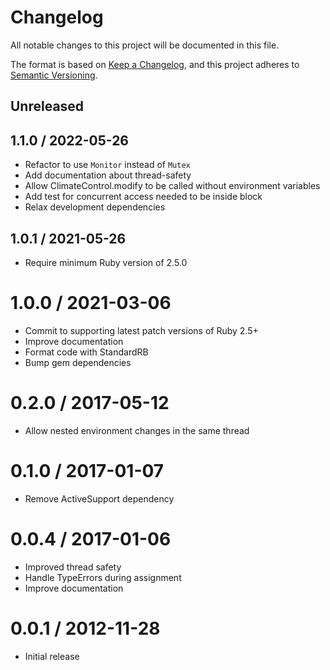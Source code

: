 # Changelog

All notable changes to this project will be documented in this file.

The format is based on [Keep a Changelog](https://keepachangelog.com/en/1.0.0/),
and this project adheres to [Semantic Versioning](https://semver.org/spec/v2.0.0.html).

## Unreleased

## 1.1.0 / 2022-05-26

- Refactor to use `Monitor` instead of `Mutex`
- Add documentation about thread-safety
- Allow ClimateControl.modify to be called without environment variables
- Add test for concurrent access needed to be inside block
- Relax development dependencies

## 1.0.1 / 2021-05-26

- Require minimum Ruby version of 2.5.0

# 1.0.0 / 2021-03-06

- Commit to supporting latest patch versions of Ruby 2.5+
- Improve documentation
- Format code with StandardRB
- Bump gem dependencies

# 0.2.0 / 2017-05-12

- Allow nested environment changes in the same thread

# 0.1.0 / 2017-01-07

- Remove ActiveSupport dependency

# 0.0.4 / 2017-01-06

- Improved thread safety
- Handle TypeErrors during assignment
- Improve documentation

# 0.0.1 / 2012-11-28

- Initial release

